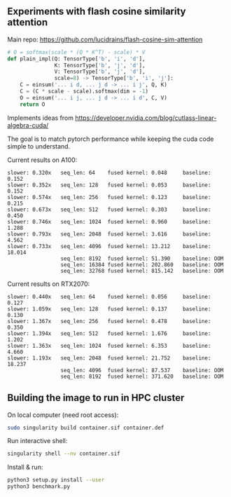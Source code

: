 ## Experiments with flash cosine similarity attention

Main repo: https://github.com/lucidrains/flash-cosine-sim-attention

```python
# O = softmax(scale * (Q * K^T) - scale) * V
def plain_impl(Q: TensorType['b', 'i', 'd'],
               K: TensorType['b', 'j', 'd'],
               V: TensorType['b', 'j', 'd'],
               scale=8) -> TensorType['b', 'i', 'j']:
    C = einsum('... i d, ... j d -> ... i j', Q, K)
    C = (C * scale - scale).softmax(dim = -1)
    O = einsum('... i j, ... j d -> ... i d', C, V)
    return O
```

Implements ideas from https://developer.nvidia.com/blog/cutlass-linear-algebra-cuda/

The goal is to match pytorch performance while keeping the cuda code simple to understand.

Current results on A100:
```
slower: 0.320x   seq_len: 64    fused kernel: 0.048     baseline: 0.152
slower: 0.352x   seq_len: 128   fused kernel: 0.053     baseline: 0.152
slower: 0.574x   seq_len: 256   fused kernel: 0.123     baseline: 0.215
slower: 0.673x   seq_len: 512   fused kernel: 0.303     baseline: 0.450
slower: 0.746x   seq_len: 1024  fused kernel: 0.960     baseline: 1.288
slower: 0.793x   seq_len: 2048  fused kernel: 3.616     baseline: 4.562
slower: 0.733x   seq_len: 4096  fused kernel: 13.212    baseline: 18.014
                 seq_len: 8192  fused kernel: 51.390    baseline: OOM
                 seq_len: 16384 fused kernel: 202.860   baseline: OOM
                 seq_len: 32768 fused kernel: 815.142   baseline: OOM
```

Current results on RTX2070:
```
slower: 0.440x   seq_len: 64    fused kernel: 0.056     baseline: 0.127
slower: 1.059x   seq_len: 128   fused kernel: 0.137     baseline: 0.130
slower: 1.367x   seq_len: 256   fused kernel: 0.478     baseline: 0.350
slower: 1.394x   seq_len: 512   fused kernel: 1.676     baseline: 1.202
slower: 1.363x   seq_len: 1024  fused kernel: 6.353     baseline: 4.660
slower: 1.193x   seq_len: 2048  fused kernel: 21.752    baseline: 18.237
                 seq_len: 4096  fused kernel: 87.537    baseline: OOM
                 seq_len: 8192  fused kernel: 371.620   baseline: OOM
```

## Building the image to run in HPC cluster

On local computer (need root access):

```bash
sudo singularity build container.sif container.def
```

Run interactive shell:
```bash
singularity shell --nv container.sif
```

Install & run:
```bash
python3 setup.py install --user
python3 benchmark.py
```